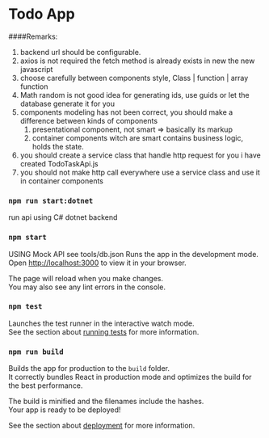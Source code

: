 # Todo App

####Remarks: 
1. backend url should be configurable. 
2. axios is not required the fetch method is already exists in new the new javascript
3. choose carefully between components style, Class | function | array function
4. Math random is not good idea for generating ids, use guids or let the database generate it for you
5. components modeling has not been correct, you should make a difference between kinds of components 
   1. presentational component, not smart => basically its markup
   2. container components witch are smart contains business logic, holds the state.
6. you should create a service class that handle http request for you i have created TodoTaskApi.js
7. you should not make http call everywhere use a service class and use it in container components



### `npm run start:dotnet`
run api using C# dotnet backend

### `npm start`
USING Mock API see tools/db.json
Runs the app in the development mode.\
Open [http://localhost:3000](http://localhost:3000) to view it in your browser.

The page will reload when you make changes.\
You may also see any lint errors in the console.

### `npm test`

Launches the test runner in the interactive watch mode.\
See the section about [running tests](https://facebook.github.io/create-react-app/docs/running-tests) for more information.

### `npm run build`

Builds the app for production to the `build` folder.\
It correctly bundles React in production mode and optimizes the build for the best performance.

The build is minified and the filenames include the hashes.\
Your app is ready to be deployed!

See the section about [deployment](https://facebook.github.io/create-react-app/docs/deployment) for more information.